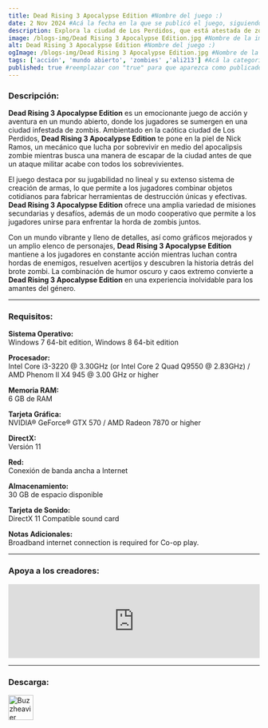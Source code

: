 ```yaml
---
title: Dead Rising 3 Apocalypse Edition #Nombre del juego :)
date: 2 Nov 2024 #Acá la fecha en la que se publicó el juego, siguiendo este formato: Dia "30", Mes "Oct", Año "2024" = como debe quedar: 30 Oct 2024
description: Explora la ciudad de Los Perdidos, que está atestada de zombis, y encuentra la manera de salir antes de que un ataque militar destruya la ciudad por completo, con todo lo que haya en su interior. #Acá una mini descripción del juego
image: /blogs-img/Dead Rising 3 Apocalypse Edition.jpg #Nombre de la imagen, por lo general es exactamente el mismo nombre que el juego excluyendo lo ":" (Dos puntos)
alt: Dead Rising 3 Apocalypse Edition #Nombre del juego :)
ogImage: /blogs-img/Dead Rising 3 Apocalypse Edition.jpg #Nombre de la imagen, por lo general es exactamente el mismo nombre que el juego excluyendo lo ":" (Dos puntos)
tags: ['acción', 'mundo abierto', 'zombies' ,'ali213'] #Acá la categoría o categorías del juego, si es más de una se coloca en este formato: ['categoría1', 'categoría2']
published: true #reemplazar con "true" para que aparezca como publicado
---
```


<!--En VSCode seleccionando una palabra, por ejemplo: "Dead Rising 3 Apocalypse Edition" y apretando Ctrl+F2 se seleccionan todas las palabras iguales-->

### Descripción:
**Dead Rising 3 Apocalypse Edition** es un emocionante juego de acción y aventura en un mundo abierto, donde los jugadores se sumergen en una ciudad infestada de zombis. Ambientado en la caótica ciudad de Los Perdidos, **Dead Rising 3 Apocalypse Edition** te pone en la piel de Nick Ramos, un mecánico que lucha por sobrevivir en medio del apocalipsis zombie mientras busca una manera de escapar de la ciudad antes de que un ataque militar acabe con todos los sobrevivientes.

El juego destaca por su jugabilidad no lineal y su extenso sistema de creación de armas, lo que permite a los jugadores combinar objetos cotidianos para fabricar herramientas de destrucción únicas y efectivas. **Dead Rising 3 Apocalypse Edition** ofrece una amplia variedad de misiones secundarias y desafíos, además de un modo cooperativo que permite a los jugadores unirse para enfrentar la horda de zombis juntos.

Con un mundo vibrante y lleno de detalles, así como gráficos mejorados y un amplio elenco de personajes, **Dead Rising 3 Apocalypse Edition** mantiene a los jugadores en constante acción mientras luchan contra hordas de enemigos, resuelven acertijos y descubren la historia detrás del brote zombi. La combinación de humor oscuro y caos extremo convierte a **Dead Rising 3 Apocalypse Edition** en una experiencia inolvidable para los amantes del género.

<!--Prompt para Chat-GPT: Hazme una descripción para el juego "Dead Rising 3 Apocalypse Edition" y cada que menciones "Dead Rising 3 Apocalypse Edition" ponlo en negrita -->

---

### Requisitos:
**Sistema Operativo:**  
Windows 7 64-bit edition, Windows 8 64-bit edition

**Procesador:**  
Intel Core i3-3220 @ 3.30GHz (or Intel Core 2 Quad Q9550 @ 2.83GHz) / AMD Phenom II X4 945 @ 3.00 GHz or higher

**Memoria RAM:**  
6 GB de RAM

**Tarjeta Gráfica:**  
NVIDIA® GeForce® GTX 570 / AMD Radeon 7870 or higher

**DirectX:**  
Versión 11

**Red:**  
Conexión de banda ancha a Internet

**Almacenamiento:**  
30 GB de espacio disponible

**Tarjeta de Sonido:**  
DirectX 11 Compatible sound card

**Notas Adicionales:**  
Broadband internet connection is required for Co-op play.

<!--Si falta o sobra un requisito se quita o se agrega manteniendo el mismo formato-->

---

### Apoya a los creadores:
<iframe src="https://store.steampowered.com/widget/265550/" frameborder="0" style="background-color: transparent; width: 100% !important; aspect-ratio: 646 / 190;"></iframe>

<!--Reemplazar los numeros (AppID) del juego (en este caso 2668510) por el numero (AppID) correspondiente con el juego a publicar-->
<!--El AppID se encuentra en la URL del Juego en Steam-->

---

### Descarga:

[<img src="https://gist.github.com/cxmeel/0dbc95191f239b631c3874f4ccf114e2/raw/download.svg" alt="Buzzheavier" height="50" />](https://buzzheavier.com/f/GLLlnukMoAA=)

<!-- # se debe reemplazar por el link de descarga-->

<!--NOMBRE-DEL-SERVICIO se debe reemplazar por el servicio donde está subido el juego-->